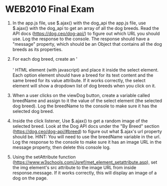 # WEB2010 Final Exam

1. In the app.js file, use $.ajax() with the dog_api the app.js file, use $.ajax() with the dog_api to get an array of all the dog breeds. Read the API docs (https://dog.ceo/dog-api/) to figure out which URL you should use. Log the response to the console. The response should have a "message" property, which should be an Object that contains all the dog breeds as its properties.

2. For each dog breed, create an '<option value=""></option>' HTML element (with javascript) and place it inside the select element. Each option element should have a breed for its text content and the same breed for its value attribute. If it works correctly, the select element will show a dropdown list of dog breeds when you click on it.

3. When a user clicks on the viewDog button, create a variable called breedName and assign to it the value of the select element (the selected dog breed). Log the breedName to the console to make sure it has the selected dog breed.

4. Inside the click listener, Use $.ajax() to get a random image of the selected breed. Look at the Dog API docs under the "By Breed" section (https://dog.ceo/dog-api/#breed) to figure out what $.ajax's url property should be. HINT: You will need to use the breedName variable in the url. Log the response to the console to make sure it has an image URL in the message property, then delete this console log.

5. Using the setAttribute function (https://www.w3schools.com/Jsref/met_element_setattribute.asp), set the img element's src attribute to the image URL from inside response.message. If it works correctly, this will display an image of a dog on the page.
